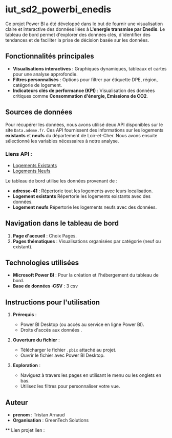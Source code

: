 # iut_sd2_powerbi_enedis

Ce projet Power BI a été développé dans le but de fournir une visualisation claire et interactive des données liées à **L'energie transmise par Enedis**. Le tableau de bord permet d'explorer des données clés, d'identifier des tendances et de faciliter la prise de décision basée sur les données.

## Fonctionnalités principales

- **Visualisations interactives** : Graphiques dynamiques, tableaux et cartes pour une analyse approfondie.
- **Filtres personnalisés** : Options pour filtrer par étiquette DPE, région, catégorie de logement.
- **Indicateurs clés de performance (KPI)** : Visualisation des données critiques comme **Consommation d'énergie, Emissions de CO2**.

## Sources de données

Pour récupérer les données, nous avons utilisé deux API disponibles sur le site `Data.ademe.fr`. Ces API fournissent des informations sur les logements **existants** et **neufs** du département de Loir-et-Cher. Nous avons ensuite sélectionné les variables nécessaires à notre analyse.

### Liens API :
- [Logements Existants](https://data.ademe.fr/datasets/dpe-v2-logements-existants/api-doc)
- [Logements Neufs](https://data.ademe.fr/datasets/dpe-v2-logements-neufs/api-doc)

Le tableau de bord utilise les données provenant de :
- **adresse-41** : Répertorie tout les logements avec leurs localisation.
- **Logement existants** Répertorie les logements existants avec des données.
- **Logement neufs** Répertorie les logements neufs avec des données.

## Navigation dans le tableau de bord

1. **Page d'accueil** : Choix Pages.
2. **Pages thématiques** : Visualisations organisées par catégorie (neuf ou existant).


## Technologies utilisées

- **Microsoft Power BI** : Pour la création et l'hébergement du tableau de bord.
- **Base de données :CSV** : 3 csv 


## Instructions pour l'utilisation

1. **Prérequis** :
   - Power BI Desktop (ou accès au service en ligne Power BI).
   - Droits d'accès aux données .

2. **Ouverture du fichier** :
   - Télécharger le fichier `.pbix` attaché au projet.
   - Ouvrir le fichier avec Power BI Desktop.

3. **Exploration** :
   - Naviguez à travers les pages en utilisant le menu ou les onglets en bas.
   - Utilisez les filtres pour personnaliser votre vue.




## Auteur

- **prenom** : Tristan Arnaud
- **Organisation** : GreenTech Solutions

** Lien projet
lien :
